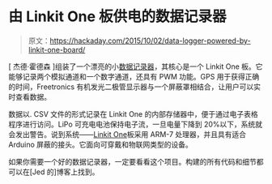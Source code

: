 # 由 Linkit One 板供电的数据记录器

> 原文：<https://hackaday.com/2015/10/02/data-logger-powered-by-linkit-one-board/>

[ 杰德·霍德森 ]组装了一个漂亮的小[数据记录器](https://www.prototypingcorner.me/projects/arduino/multi-channel-datalogger-with-oled-display/)，其核心是一个 Linkit One 板。它能够记录两个模拟通道和一个数字通道，还具有 PWM 功能。GPS 用于获得正确的时间，Freetronics 有机发光二极管显示器与一个屏蔽罩相结合，让用户可以实时查看数据。

数据以. CSV 文件的形式记录在 Linkit One 的内部存储器中，便于通过电子表格程序进行访问。LiPo 可充电电池保持电子流，一旦电量下降到 20%以下，系统就会发出警告。说到系统——[Linkit One](http://www.seeedstudio.com/depot/LinkIt-ONE-p-2017.html)板采用 ARM-7 处理器，并且具有适合 Arduino 屏蔽的接头。它面向可穿戴和物联网类型的设备。

如果你需要一个好的数据记录器，一定要看看这个项目。构建的所有代码和细节都可以在[Jed 的]博客上找到。